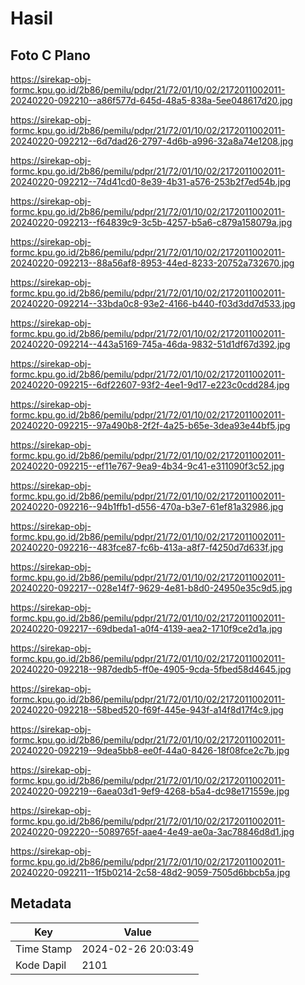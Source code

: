 # Hasil

## Foto C Plano

https://sirekap-obj-formc.kpu.go.id/2b86/pemilu/pdpr/21/72/01/10/02/2172011002011-20240220-092210--a86f577d-645d-48a5-838a-5ee048617d20.jpg

https://sirekap-obj-formc.kpu.go.id/2b86/pemilu/pdpr/21/72/01/10/02/2172011002011-20240220-092212--6d7dad26-2797-4d6b-a996-32a8a74e1208.jpg

https://sirekap-obj-formc.kpu.go.id/2b86/pemilu/pdpr/21/72/01/10/02/2172011002011-20240220-092212--74d41cd0-8e39-4b31-a576-253b2f7ed54b.jpg

https://sirekap-obj-formc.kpu.go.id/2b86/pemilu/pdpr/21/72/01/10/02/2172011002011-20240220-092213--f64839c9-3c5b-4257-b5a6-c879a158079a.jpg

https://sirekap-obj-formc.kpu.go.id/2b86/pemilu/pdpr/21/72/01/10/02/2172011002011-20240220-092213--88a56af8-8953-44ed-8233-20752a732670.jpg

https://sirekap-obj-formc.kpu.go.id/2b86/pemilu/pdpr/21/72/01/10/02/2172011002011-20240220-092214--33bda0c8-93e2-4166-b440-f03d3dd7d533.jpg

https://sirekap-obj-formc.kpu.go.id/2b86/pemilu/pdpr/21/72/01/10/02/2172011002011-20240220-092214--443a5169-745a-46da-9832-51d1df67d392.jpg

https://sirekap-obj-formc.kpu.go.id/2b86/pemilu/pdpr/21/72/01/10/02/2172011002011-20240220-092215--6df22607-93f2-4ee1-9d17-e223c0cdd284.jpg

https://sirekap-obj-formc.kpu.go.id/2b86/pemilu/pdpr/21/72/01/10/02/2172011002011-20240220-092215--97a490b8-2f2f-4a25-b65e-3dea93e44bf5.jpg

https://sirekap-obj-formc.kpu.go.id/2b86/pemilu/pdpr/21/72/01/10/02/2172011002011-20240220-092215--ef11e767-9ea9-4b34-9c41-e311090f3c52.jpg

https://sirekap-obj-formc.kpu.go.id/2b86/pemilu/pdpr/21/72/01/10/02/2172011002011-20240220-092216--94b1ffb1-d556-470a-b3e7-61ef81a32986.jpg

https://sirekap-obj-formc.kpu.go.id/2b86/pemilu/pdpr/21/72/01/10/02/2172011002011-20240220-092216--483fce87-fc6b-413a-a8f7-f4250d7d633f.jpg

https://sirekap-obj-formc.kpu.go.id/2b86/pemilu/pdpr/21/72/01/10/02/2172011002011-20240220-092217--028e14f7-9629-4e81-b8d0-24950e35c9d5.jpg

https://sirekap-obj-formc.kpu.go.id/2b86/pemilu/pdpr/21/72/01/10/02/2172011002011-20240220-092217--69dbeda1-a0f4-4139-aea2-1710f9ce2d1a.jpg

https://sirekap-obj-formc.kpu.go.id/2b86/pemilu/pdpr/21/72/01/10/02/2172011002011-20240220-092218--987dedb5-ff0e-4905-9cda-5fbed58d4645.jpg

https://sirekap-obj-formc.kpu.go.id/2b86/pemilu/pdpr/21/72/01/10/02/2172011002011-20240220-092218--58bed520-f69f-445e-943f-a14f8d17f4c9.jpg

https://sirekap-obj-formc.kpu.go.id/2b86/pemilu/pdpr/21/72/01/10/02/2172011002011-20240220-092219--9dea5bb8-ee0f-44a0-8426-18f08fce2c7b.jpg

https://sirekap-obj-formc.kpu.go.id/2b86/pemilu/pdpr/21/72/01/10/02/2172011002011-20240220-092219--6aea03d1-9ef9-4268-b5a4-dc98e171559e.jpg

https://sirekap-obj-formc.kpu.go.id/2b86/pemilu/pdpr/21/72/01/10/02/2172011002011-20240220-092220--5089765f-aae4-4e49-ae0a-3ac78846d8d1.jpg

https://sirekap-obj-formc.kpu.go.id/2b86/pemilu/pdpr/21/72/01/10/02/2172011002011-20240220-092211--1f5b0214-2c58-48d2-9059-7505d6bbcb5a.jpg


## Metadata

| Key        | Value               |
| ---------- | ------------------- |
| Time Stamp | 2024-02-26 20:03:49 |
| Kode Dapil | 2101                |



